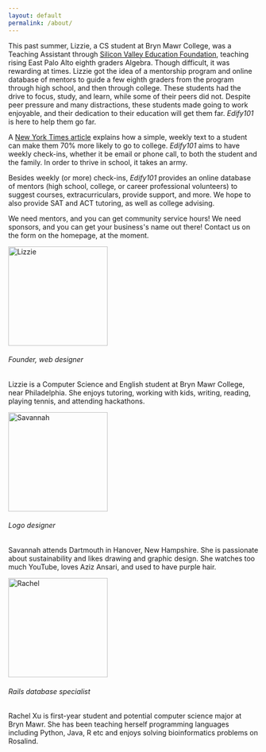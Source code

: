 ```yaml
---
layout: default
permalink: /about/
---
```

<html>
<head>
<link rel="stylesheet" type="text/css" href="main.css">
<style>
h6 {
	size: 18px;
}
table {
		border-collapse: collapse;
		border: 1px solid #124412;
		width: 600px;
	}
	th {
		border: 1px solid #124412;
		background-color: #334f33;
		color: #fff;
		padding: 0.4em;
		text-align: left;
	}
	td {
		padding: 0.4em;
	}
	tr.odd td {
		background-color: #86B486;
.bios {
<!--display: inline-block;-->
    <!--margin: 0 40px 0 0;-->
    margin: 0 auto;
    width: 40%;
    border:3px solid #8AC007;
    padding: 10px;
    text-align: justify;
    display: block;
    }
</style>
</head>
<body>
<p>
This past summer, Lizzie, a CS student at Bryn Mawr College, was a Teaching Assistant through <a href = "http://svefoundation.org">Silicon Valley Education Foundation</a>,
teaching rising East Palo Alto eighth graders Algebra. Though difficult, it was rewarding at times. Lizzie got the idea of a mentorship program and
online database of mentors to guide a few eighth graders from the program through high school, and then through college. These students had 
the drive to focus, study, and learn, while some of their peers did not. Despite peer pressure and many distractions, these students made going to work enjoyable,
and their dedication to their education will get them far. <i>Edify101</i> is here to help them go far.
</p>
<p>
A <a href = "http://www.nytimes.com/2015/01/18/upshot/helping-the-poor-in-higher-education-the-power-of-a-simple-nudge.html?emc=edit_tnt_20150117&nlid=50763249&tntemail0=y&_r=0&abt=0002&abg=0">New York Times article</a>
explains how a simple, weekly text to a student can make them 70% more likely to go to college. <i>Edify101</i> aims to have weekly check-ins, whether it be email or phone call, to both the student
and the family. In order to thrive in school, it takes an army. 
</p>
<p>
Besides weekly (or more) check-ins, <i>Edify101</i> provides an online database of mentors (high school, college, or career professional volunteers) to suggest
courses, extracurriculars, provide support, and more. We hope to also provide SAT and ACT tutoring, as well as college advising. 
</p>
<p>
We need mentors, and you can get community service hours! We need sponsors, and you can get your business's name out there! Contact us on the form on the homepage, at the moment.
</p>
<div class = "bios">
<div class = "bio">
<img src="https://media.licdn.com/mpr/mpr/shrinknp_400_400/p/7/005/018/1c0/19fb00a.jpg" alt = "Lizzie" class="img-circle" width="200" height="200" box-shadow= "7px 7px 8px #000000">
<h6>Founder, web designer</h6>
<p> Lizzie is a Computer Science and English student at Bryn Mawr College, near Philadelphia. She enjoys tutoring, working with kids, writing, reading, playing tennis, and attending hackathons. 
</p>
</div>
<div class = "bio">
<img src = "https://pbs.twimg.com/profile_images/465642420932075520/dDI0LkTn.jpeg" alt = "Savannah" class="img-circle" width="200" height="200"  box-shadow= "7px 7px 8px #000000">
<h6>Logo designer</h6>
<p>Savannah attends Dartmouth in Hanover, New Hampshire. She is passionate about sustainability and likes drawing and graphic design. She watches too much YouTube, loves Aziz Ansari, and used to have purple hair.
</p>
</div>
<div class = "bio">
<img src = "http://res.cloudinary.com/hrscywv4p/image/upload/c_limit,f_auto,h_540,q_80,w_720/v1/245540/http_s3_amazonaws_com_feather-files-aviary-prod-us-east-1_f5da8ea5e_2015-01-12_beb83bf3a260466da6fd128aa084d892_ytzobj.png" alt = "Rachel" class = "img-circle" width = "200" height = "200" box-shadow = "7px 7px 8px #000000">
<h6>Rails database specialist</h6>
<p>
Rachel Xu is first-year student and potential computer science major at Bryn Mawr. She has been teaching herself programming languages including Python, Java, R etc and enjoys solving bioinformatics problems on Rosalind.
<!--</p>-->
<!--</div>-->
</body>
</html>
